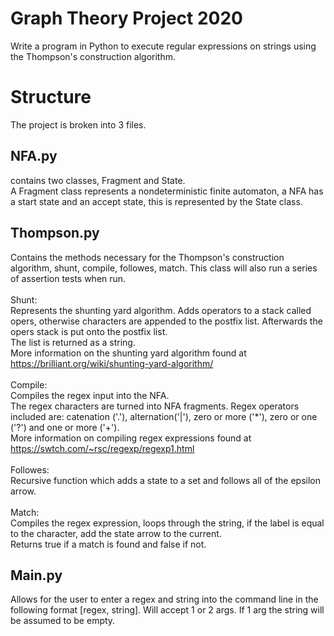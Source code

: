 # Graph Theory Project 2020
Write a program in Python to execute regular expressions on strings using the Thompson's construction algorithm.

# Structure
The project is broken into 3 files.
## NFA.py
contains two classes, Fragment and State.\
A Fragment class represents a nondeterministic finite automaton, a NFA has a start state and an accept state,
this is represented by the State class.

## Thompson.py
Contains the methods necessary for the Thompson's construction algorithm, shunt, compile, followes, match.
This class will also run a series of assertion tests when run.\
\
Shunt:\
Represents the shunting yard algorithm. Adds operators to a stack called opers,
otherwise characters are appended to the postfix list. Afterwards the opers stack is put onto the postfix list.\
The list is returned as a string.\
More information on the shunting yard algorithm found at https://brilliant.org/wiki/shunting-yard-algorithm/ \
\
Compile:\
Compiles the regex input into the NFA.\
The regex characters are turned into NFA fragments. Regex operators included are: catenation ('.'), alternation('|'), 
zero or more ('*'), zero or one ('?') and one or more ('+').\
More information on compiling regex expressions found at https://swtch.com/~rsc/regexp/regexp1.html \
\
Followes:\
Recursive function which adds a state to a set and follows all of the epsilon arrow.\
\
Match:\
Compiles the regex expression, loops through the string, if the label is equal to the character, add the state arrow to the current.\
Returns true if a match is found and false if not.

## Main.py
Allows for the user to enter a regex and string into the command line in the following format [regex, string].
Will accept 1 or 2 args. If 1 arg the string will be assumed to be empty.
